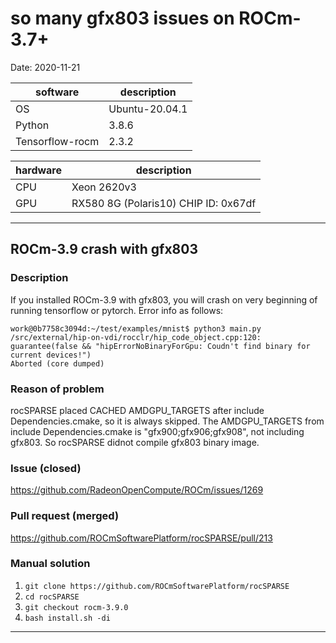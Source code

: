 
# so many gfx803 issues on ROCm-3.7+

Date: 2020-11-21

|software       |description   |
|---------------|--------------|
|OS             |Ubuntu-20.04.1|
|Python         |3.8.6         |
|Tensorflow-rocm|2.3.2         |

|hardware|description                         |
|--------|------------------------------------|
|CPU     |Xeon 2620v3                         |
|GPU     |RX580 8G (Polaris10) CHIP ID: 0x67df|

---

## ROCm-3.9 crash with gfx803

### Description

If you installed ROCm-3.9 with gfx803, you will crash on very beginning of running tensorflow or pytorch.
Error info as follows:

```
work@0b7758c3094d:~/test/examples/mnist$ python3 main.py
/src/external/hip-on-vdi/rocclr/hip_code_object.cpp:120: guarantee(false && "hipErrorNoBinaryForGpu: Coudn't find binary for current devices!")
Aborted (core dumped)
```

### Reason of problem

rocSPARSE placed CACHED AMDGPU_TARGETS after include Dependencies.cmake, so it is always skipped.
The AMDGPU_TARGETS from include Dependencies.cmake is "gfx900;gfx906;gfx908", not including gfx803.
So rocSPARSE didnot compile gfx803 binary image.

### Issue (closed)

<https://github.com/RadeonOpenCompute/ROCm/issues/1269>

### Pull request (merged)

<https://github.com/ROCmSoftwarePlatform/rocSPARSE/pull/213>

### Manual solution

1. `git clone https://github.com/ROCmSoftwarePlatform/rocSPARSE`
2. `cd rocSPARSE`
3. `git checkout rocm-3.9.0`
4. `bash install.sh -di`

---

